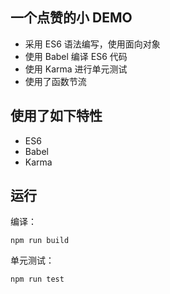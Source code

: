 ## 一个点赞的小 DEMO

- 采用 ES6 语法编写，使用面向对象
- 使用 Babel 编译 ES6 代码
- 使用 Karma 进行单元测试
- 使用了函数节流

## 使用了如下特性
- ES6
- Babel
- Karma
## 运行
编译：
```
npm run build
```
单元测试：
```
npm run test
```